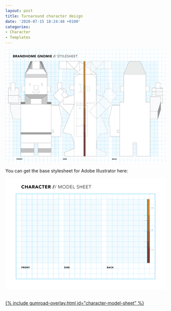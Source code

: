 ```yaml
---
layout: post
title: Turnaround character design
date: '2020-07-15 18:24:48 +0100'
categories:
- Character
- Templates
---
```

![Brandgnomie character stylesheet](/images/Gnomie_model-sheet_scale.png)


You can get the base stylesheet for Adobe Illustrator here:

<a href="https://gum.co/character-model-sheet"><img src="/images/Adobe-Illustrator-Character-Design-model-sheet_DIN-A4-horizontal-preview.png"/><br/><br/>

{% include gumroad-overlay.html id="character-model-sheet" %}
